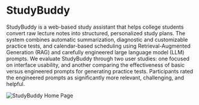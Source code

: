 # StudyBuddy
StudyBuddy is a web-based study assistant that helps college students convert raw lecture notes into structured, personalized study plans. The system combines automatic summarization, diagnostic and customizable practice tests, and calendar-based scheduling using Retrieval-Augmented Generation (RAG) and carefully engineered large language model (LLM) prompts.
We evaluate StudyBuddy through two user studies: one focused on interface usability, and another comparing the effectiveness of basic versus engineered prompts for generating practice tests. Participants rated the engineered prompts as significantly more relevant, challenging, and helpful.

![StudyBuddy Home Page]()
